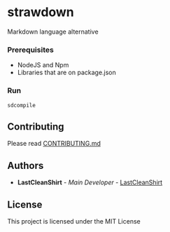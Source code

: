 # strawdown
Markdown language alternative

### Prerequisites
- NodeJS and Npm
- Libraries that are on package.json

### Run
```shell
sdcompile
```

## Contributing
Please read [CONTRIBUTING.md](https://github.com/LastCleanShirt/strawdown/CONTRIBUTING.md)

## Authors
* **LastCleanShirt** - *Main Developer* - [LastCleanShirt](https://github.com/LastCleanShirt/)

## License
This project is licensed under the MIT License
